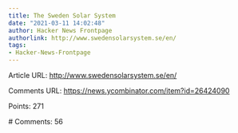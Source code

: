 ```yaml
---
title: The Sweden Solar System
date: "2021-03-11 14:02:48"
author: Hacker News Frontpage
authorlink: http://www.swedensolarsystem.se/en/
tags:
- Hacker-News-Frontpage
---
```


<p>Article URL: <a href="http://www.swedensolarsystem.se/en/">http://www.swedensolarsystem.se/en/</a></p>
<p>Comments URL: <a href="https://news.ycombinator.com/item?id=26424090">https://news.ycombinator.com/item?id=26424090</a></p>
<p>Points: 271</p>
<p># Comments: 56</p>
